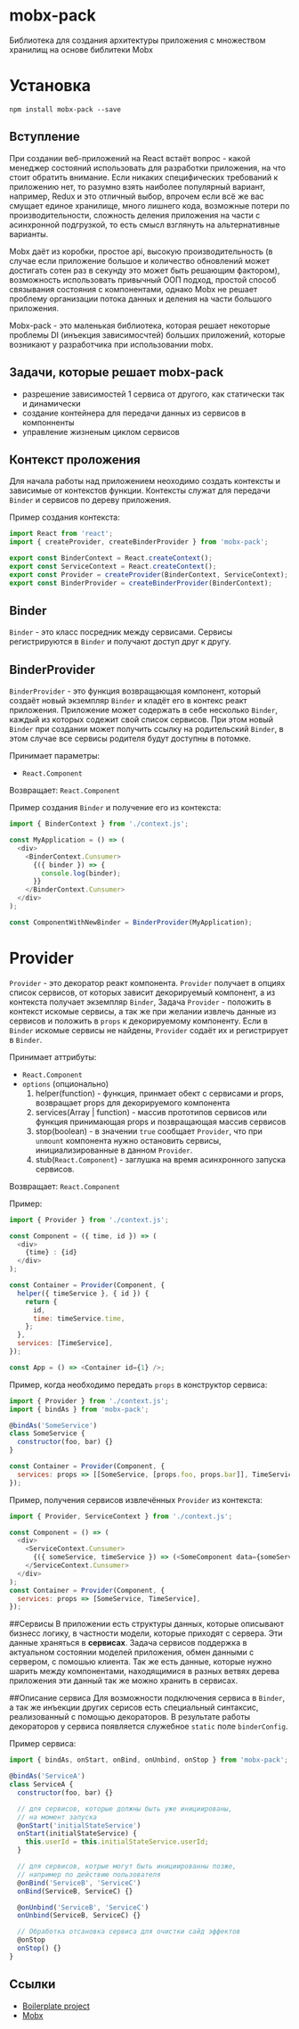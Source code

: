 # mobx-pack

Библиотека для создания архитектуры приложения с множеством хранилищ на основе библитеки Mobx

# Установка

`npm install mobx-pack --save`

## Вступление

При создании веб-приложений на React встаёт вопрос - какой менеджер состояний использовать
для разработки приложения, на что стоит обратить внимание. Если никаких специфических требований к приложению нет,
то разумно взять наиболее популярный вариант, например, Redux и это отличный выбор, впрочем если всё же вас
смущает единое хранилище, много лишнего кода, возможные потери по производительности, сложность деления
приложения на части с асинхронной подгрузкой, то есть смысл взглянуть на альтернативные варианты.

Mobx даёт из коробки, простое api, высокую производительность (в случае если приложение большое и количество обновлений может
достигать сотен раз в секунду это может быть решающим фактором), возможность использовать привычный ООП подход,
простой способ связывания состояния с компонентами, однако Mobx не решает проблему организации потока данных и
деления на части большого приложения.

Mobx-pack - это маленькая библиотека, которая решает некоторые проблемы DI (инъекция зависимосчтей) больших приложений, которые
возникают у разработчика при использовании mobx.

## Задачи, которые решает mobx-pack

- разрешение зависимостей 1 сервиса от другого, как статически так и динамически
- создание контейнера для передачи данных из сервисов в компонненты
- управление жизненым циклом сервисов

## Контекст проложения

Для начала работы над приложением неоходимо создать контексты и зависимые от контекстов функции.
Контексты служат для передачи `Binder` и сервисов по дереву приложения.

Пример создания контекста:

```javascript
import React from 'react';
import { createProvider, createBinderProvider } from 'mobx-pack';

export const BinderContext = React.createContext();
export const ServiceContext = React.createContext();
export const Provider = createProvider(BinderContext, ServiceContext);
export const BinderProvider = createBinderProvider(BinderContext);
```

## Binder

`Binder` - это класс посредник между сервисами. Сервисы регистрируются в `Binder` и получают доступ друг к другу.

## BinderProvider

`BinderProvider` - это функция возвращающая компонент, который создаёт новый экземпляр `Binder` и кладёт его в контекс реакт приложения.
Приложение может содержать в себе несколько `Binder`, каждый из которых содежит свой список сервисов. При этом новый
`Binder` при создании может получить ссылку на родительский `Binder`, в этом случае все сервисы родителя будут доступны в потомке.

Принимает параметры:

- `React.Component`

Возвращает:
`React.Component`

Пример создания `Binder` и получение его из контекста:

```javascript
import { BinderContext } from './context.js';

const MyApplication = () => (
  <div>
    <BinderContext.Cunsumer>
      {({ binder }) => {
        console.log(binder);
      }}
    </BinderContext.Cunsumer>
  </div>
);

const ComponentWithNewBinder = BinderProvider(MyApplication);
```

# Provider

`Provider` - это декоратор реакт компонента. `Provider` получает в опциях список сервисов, от которых
зависит декорируемый компонент, а из контекста получает экземпляр `Binder`, Задача `Provider` -
положить в контекст искомые сервисы, а так же при желании извлечь данные из сервисов и положить
в `props` к декорируемому компоненту. Если в `Binder` искомые сервисы не найдены, `Provider`
содаёт их и регистрирует в `Binder`.

Принимает аттрибуты:

- `React.Component`
- `options` (опционально)
  1. helper(function) - функция, принмает обект с сервисами и props, возвращает props для декорируемого компонента
  1. services(Array | function) - массив прототипов сервисов или функция принимающая props и позвращающая массив сервисов
  1. stop(boolean) - в значении `true` cообщает `Provider`, что при `unmount` компонента нужно остановить сервисы, инициализированные в данном `Provider`.
  1. stub(`React.Component`) - заглушка на время асинхронного запуска сервисов.

Возвращает:
`React.Component`

Пример:

```javascript
import { Provider } from './context.js';

const Component = ({ time, id }) => (
  <div>
    {time} : {id}
  </div>
);

const Container = Provider(Component, {
  helper({ timeService }, { id }) {
    return {
      id,
      time: timeService.time,
    };
  },
  services: [TimeService],
});

const App = () => <Container id={1} />;
```

Пример, когда необходимо передать `props` в конструктор сервиса:

```javascript
import { Provider } from './context.js';
import { bindAs } from 'mobx-pack';

@bindAs('SomeService')
class SomeService {
  constructor(foo, bar) {}
}

const Container = Provider(Component, {
  services: props => [[SomeService, [props.foo, props.bar]], TimeService],
});
```

Пример, получения сервисов извлечённых `Provider` из контекста:

```javascript
import { Provider, ServiceContext } from './context.js';

const Component = () => (
  <div>
    <ServiceContext.Cunsumer>
      {({ someService, timeService }) => (<SomeComponent data={someService.data} time={timeService.time}>}
    </ServiceContext.Cunsumer>
  </div>
);
const Container = Provider(Component, {
  services: props => [SomeService, TimeService],
});
```

##Сервисы
В приложении есть структуры данных, которые описывают бизнесс логику, в частности модели, которые приходят с сервера.
Эти данные храняться в **сервисах**. Задача сервисов поддержка в актуальном состоянии моделей приложения, обмен данными
с сервером, с помошью клиента. Так же есть данные, которые нужно шарить между компонентами, находящимися в разных ветвях
дерева приложения эти данный так же можно хранить в сервисах.

##Описание сервиса
Для возможности подключения сервиса в `Binder`, а так же инъекции других серисов
есть специальный синтаксис, реализованный с помощью декораторов. В результате
работы декораторов у сервиса появляется служебное `static` поле `binderConfig`.

Пример сервиса:

```javascript
import { bindAs, onStart, onBind, onUnbind, onStop } from 'mobx-pack';

@bindAs('ServiceA')
class ServiceA {
  constructor(foo, bar) {}

  // для сервисов, которые должны быть уже инициированы,
  // на момент запуска
  @onStart('initialStateService')
  onStart(initialStateService) {
    this.userId = this.initialStateService.userId;
  }

  // для сервисов, котрые могут быть инициированны позже,
  // например по действию пользователя
  @onBind('ServiceB', 'ServiceC')
  onBind(ServiceB, ServiceC) {}

  @onUnbind('ServiceB', 'ServiceC')
  onUnbind(ServiceB, ServiceC) {}

  // Обработка отсановка сервиса для очистки сайд эффектов
  @onStop
  onStop() {}
}
```

## Ссылки

- <a href="https://github.com/alexander812/mobx-pack-starter" target="_blank">Boilerplate project</a>
- <a href="https://opencollective.com/mobx/sponsor/0/website" target="_blank">Mobx</a>
